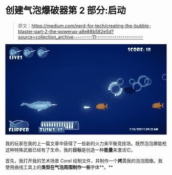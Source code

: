 # 创建气泡爆破器第 2 部分:启动

> 原文：<https://medium.com/nerd-for-tech/creating-the-bubble-blaster-part-2-the-powerup-a8e88b582e5d?source=collection_archive---------11----------------------->

![](img/c9ac0a724043c9a2020346cebcf6e48f.png)

我的玩家在我的上一篇文章中获得了一些新的火力来平衡竞技场。既然泡泡爆能枪这种特殊武器已经有了生命，我的**目标**是创造一种**能量**来激活它。

首先，我打开我的艺术场景 Corel 绘制文件，并制作一个**拷贝**我的泡泡图像。我使用曲线工具上的**类型在气泡周围制作一些**字体**。**